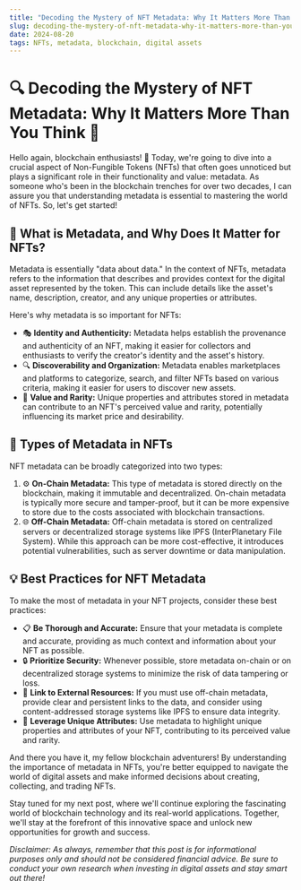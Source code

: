 ```yaml
---
title: "Decoding the Mystery of NFT Metadata: Why It Matters More Than You Think"
slug: decoding-the-mystery-of-nft-metadata-why-it-matters-more-than-you-think
date: 2024-08-20
tags: NFTs, metadata, blockchain, digital assets
---
```


# 🔍 Decoding the Mystery of NFT Metadata: Why It Matters More Than You Think 🧩

Hello again, blockchain enthusiasts! 🚀 Today, we're going to dive into a crucial aspect of Non-Fungible Tokens (NFTs) that often goes unnoticed but plays a significant role in their functionality and value: metadata. As someone who's been in the blockchain trenches for over two decades, I can assure you that understanding metadata is essential to mastering the world of NFTs. So, let's get started!

## 🧐 What is Metadata, and Why Does It Matter for NFTs?

Metadata is essentially "data about data." In the context of NFTs, metadata refers to the information that describes and provides context for the digital asset represented by the token. This can include details like the asset's name, description, creator, and any unique properties or attributes.

Here's why metadata is so important for NFTs:

- 🎭 **Identity and Authenticity:** Metadata helps establish the provenance and authenticity of an NFT, making it easier for collectors and enthusiasts to verify the creator's identity and the asset's history.
- 🔍 **Discoverability and Organization:** Metadata enables marketplaces and platforms to categorize, search, and filter NFTs based on various criteria, making it easier for users to discover new assets.
- 💎 **Value and Rarity:** Unique properties and attributes stored in metadata can contribute to an NFT's perceived value and rarity, potentially influencing its market price and desirability.

## 📝 Types of Metadata in NFTs

NFT metadata can be broadly categorized into two types:

1. ⚙️ **On-Chain Metadata:** This type of metadata is stored directly on the blockchain, making it immutable and decentralized. On-chain metadata is typically more secure and tamper-proof, but it can be more expensive to store due to the costs associated with blockchain transactions.
2. 🌐 **Off-Chain Metadata:** Off-chain metadata is stored on centralized servers or decentralized storage systems like IPFS (InterPlanetary File System). While this approach can be more cost-effective, it introduces potential vulnerabilities, such as server downtime or data manipulation.

## 💡 Best Practices for NFT Metadata

To make the most of metadata in your NFT projects, consider these best practices:

- 📋 **Be Thorough and Accurate:** Ensure that your metadata is complete and accurate, providing as much context and information about your NFT as possible.
- 🔒 **Prioritize Security:** Whenever possible, store metadata on-chain or on decentralized storage systems to minimize the risk of data tampering or loss.
- 🔗 **Link to External Resources:** If you must use off-chain metadata, provide clear and persistent links to the data, and consider using content-addressed storage systems like IPFS to ensure data integrity.
- 🌟 **Leverage Unique Attributes:** Use metadata to highlight unique properties and attributes of your NFT, contributing to its perceived value and rarity.

And there you have it, my fellow blockchain adventurers! By understanding the importance of metadata in NFTs, you're better equipped to navigate the world of digital assets and make informed decisions about creating, collecting, and trading NFTs.

Stay tuned for my next post, where we'll continue exploring the fascinating world of blockchain technology and its real-world applications. Together, we'll stay at the forefront of this innovative space and unlock new opportunities for growth and success.

*Disclaimer: As always, remember that this post is for informational purposes only and should not be considered financial advice. Be sure to conduct your own research when investing in digital assets and stay smart out there!*
